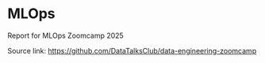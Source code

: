 # MLOps

Report for MLOps Zoomcamp 2025

Source link: https://github.com/DataTalksClub/data-engineering-zoomcamp
